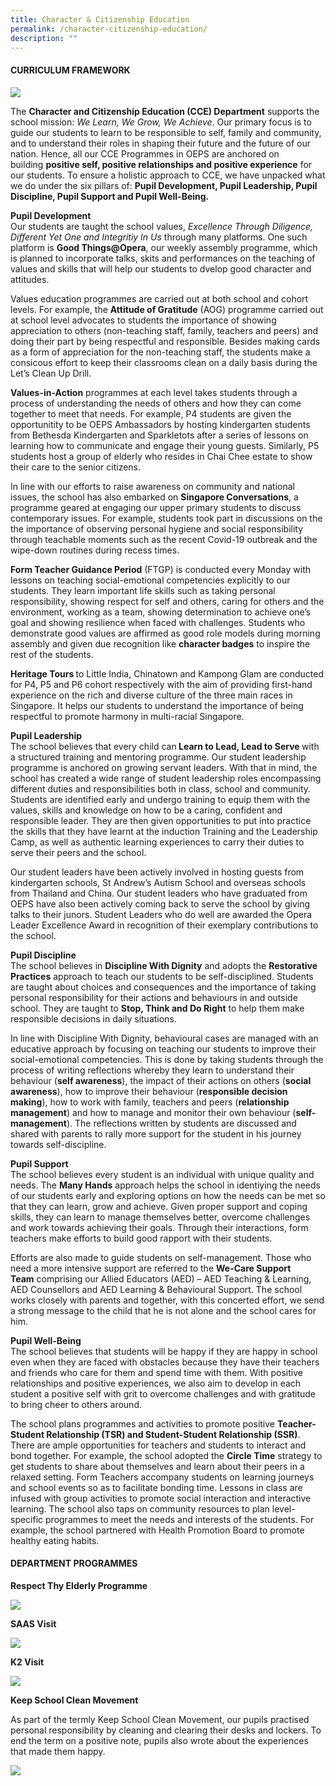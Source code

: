 ```yaml
---
title: Character & Citizenship Education
permalink: /character-citizenship-education/
description: ""
---
```

<h4>CURRICULUM FRAMEWORK</h4>
<img src="/images/cce1.jpg">
<p>The&nbsp;<strong>Character and Citizenship Education (CCE) Department</strong>&nbsp;supports the school mission:&nbsp;<em>We Learn, We Grow, We Achieve</em>. Our primary focus is to guide our students to learn to be responsible to self, family and community, and to understand their roles in shaping their future and the future of our nation. Hence, all our CCE Programmes in OEPS are anchored on building&nbsp;<strong>positive self, positive relationships and positive experience</strong>&nbsp;for our students. To ensure a holistic approach to CCE, we have unpacked what we do under the six pillars of:&nbsp;<strong>Pupil Development, Pupil Leadership, Pupil Discipline, Pupil Support and Pupil Well-Being.</strong></p>
<p><strong>Pupil Development</strong><br />Our students are taught the school values,&nbsp;<em>Excellence Through Diligence, Different Yet One and Integritiy In Us</em>&nbsp;through many platforms. One such platform is&nbsp;<strong>Good Things@Opera</strong>, our weekly assembly programme, which is planned to incorporate talks, skits and performances on the teaching of values and skills that will help our students to dvelop good character and attitudes.</p>
<p>Values education programmes are carried out at both school and cohort levels. For example, the&nbsp;<strong>Attitude of Gratitude</strong>&nbsp;(AOG) programme carried out at school level advocates to students the importance of showing appreciation to others (non-teaching staff, family, teachers and peers) and doing their part by being respectful and responsible. Besides making cards as a form of appreciation for the non-teaching staff, the students make a consicous effort to keep their classrooms clean on a daily basis during the Let&rsquo;s Clean Up Drill.</p>
<p><strong>Values-in-Action</strong>&nbsp;programmes at each level takes students through a process of understanding the needs of others and how they can come together to meet that needs. For example, P4 students are given the opportunitity to be OEPS Ambassadors by hosting kindergarten students from Bethesda Kindergarten and Sparkletots after a series of lessons on learning how to communicate and engage their young guests. Similarly, P5 students host a group of elderly who resides in Chai Chee estate to show their care to the senior citizens.</p>
<p>In line with our efforts to raise awareness on community and national issues, the school has also embarked on&nbsp;<strong>Singapore Conversations</strong>, a programme geared at engaging our upper primary students to discuss contemporary issues. For example, students took part in discussions on the the importance of observing personal hygiene and social responsibility through teachable moments such as the recent Covid-19 outbreak and the wipe-down routines during recess times.</p>
<p><strong>Form Teacher Guidance Period</strong>&nbsp;(FTGP) is conducted every Monday with lessons on teaching social-emotional competencies explicitly to our students. They learn important life skills such as taking personal responsibility, showing respect for self and others, caring for others and the environment, working as a team, showing determination to achieve one&rsquo;s goal and showing resilience when faced with challenges. Students who demonstrate good values are affirmed as good role models during morning assembly and given due recognition like&nbsp;<strong>character badges</strong>&nbsp;to inspire the rest of the students.</p>
<p><strong>Heritage Tours&nbsp;</strong>to Little India, Chinatown and Kampong Glam are conducted for P4, P5 and P6 cohort respectively with the aim of providing first-hand experience on the rich and diverse culture of the three main races in Singapore. It helps our students to understand the importance of being respectful to promote harmony in multi-racial Singapore.</p>
<p><strong>Pupil Leadership</strong><br>The school believes that every child can<strong>&nbsp;Learn to Lead, Lead to Serve&nbsp;</strong>with a structured training and mentoring programme. Our student leadership programme is anchored on growing servant leaders. With that in mind, the school has created a wide range of student leadership roles encompassing different duties and responsibilities both in class, school and community. Students are identified early and undergo training to equip them with the values, skills and knowledge on how to be a caring, confident and responsible leader. They are then given opportunities to put into practice the skills that they have learnt at the induction Training and the Leadership Camp, as well as authentic learning experiences to carry their duties to serve their peers and the school.</p>
<p>Our student leaders have been actively involved in hosting guests from kindergarten schools, St Andrew&rsquo;s Autism School and overseas schools from Thailand and China. Our student leaders who have graduated from OEPS have also been actively coming back to serve the school by giving talks to their junors. Student Leaders who do well are awarded the Opera Leader Excellence Award in recognition of their exemplary contributions to the school.</p>
<p><strong>Pupil Discipline</strong><br>The school believes in&nbsp;<strong>Discipline With Dignity</strong>&nbsp;and adopts the&nbsp;<strong>Restorative Practices</strong>&nbsp;approach to teach our students to be self-disciplined. Students are taught about choices and consequences and the importance of taking personal responsibility for their actions and behaviours in and outside school. They are taught to&nbsp;<strong>Stop, Think and Do Right</strong>&nbsp;to help them make responsible decisions in daily situations.</p>
<p>In line with Discipline With Dignity, behavioural cases are managed with an educative approach by focusing on teaching our students to improve their social-emotional competencies. This is done by taking students through the process of writing reflections whereby they learn to understand their behaviour (<strong>self awareness</strong>), the impact of their actions on others (<strong>social awareness</strong>), how to improve their behaviour (<strong>responsible decision making</strong>), how to work with family, teachers and peers (<strong>relationship management</strong>) and how to manage and monitor their own behaviour (<strong>self-management</strong>). The reflections written by students are discussed and shared with parents to rally more support for the student in his journey towards self-discipline.</p>
<p><strong>Pupil Support</strong><br>The school believes every student is an individual with unique quality and needs. The&nbsp;<strong>Many Hands</strong>&nbsp;approach helps the school in identiying the needs of our students early and exploring options on how the needs can be met so that they can learn, grow and achieve. Given proper support and coping skills, they can learn to manage themselves better, overcome challenges and work towards achieving their goals. Through their interactions, form teachers make efforts to build good rapport with their students.</p>
<p>Efforts are also made to guide students on self-management. Those who need a more intensive support are referred to the&nbsp;<strong>We-Care Support Team</strong>&nbsp;comprising our Allied Educators (AED) &ndash; AED Teaching &amp; Learning, AED Counsellors and AED Learning &amp; Behavioural Support. The school works closely with parents and together, with this concerted effort, we send a strong message to the child that he is not alone and the school cares for him.</p>
<p><strong>Pupil Well-Being</strong><br>The school believes that students will be happy if they are happy in school even when they are faced with obstacles because they have their teachers and friends who care for them and spend time with them. With positive relationships and positive experiences, we also aim to develop in each student a positive self with grit to overcome challenges and with gratitude to bring cheer to others around.</p>
<p>The school plans programmes and activities to promote positive&nbsp;<strong>Teacher-Student Relationship (TSR) and Student-Student Relationship (SSR)</strong>. There are ample opportunities for teachers and students to interact and bond together. For example, the school adopted the&nbsp;<strong>Circle Time</strong>&nbsp;strategy to get students to share about themselves and learn about their peers in a relaxed setting. Form Teachers accompany students on learning journeys and school events so as to facilitate bonding time. Lessons in class are infused with group activities to promote social interaction and interactive learning. The school also taps on community resources to plan level-specific programmes to meet the needs and interests of the students. For example, the school partnered with Health Promotion Board to promote healthy eating habits.</p>
<h4>DEPARTMENT PROGRAMMES</h4>
<p><strong>Respect Thy Elderly Programme</strong></p>
<img src="/images/cce2.png">
<p><strong>SAAS Visit</strong></p>
<img src="/images/cce3.png">
<p><strong>K2 Visit</strong></p>
<img src="/images/cce4.png">
<p><strong>Keep School Clean Movement</strong></p>
<p>As part of the termly Keep School Clean Movement, our pupils practised personal responsibility by cleaning and clearing their desks and lockers. To end the term on a positive note, pupils also wrote about the experiences that made them happy.</p>
<img src="/images/cce5.png">